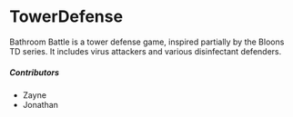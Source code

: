 # TowerDefense

Bathroom Battle is a tower defense game, inspired partially by the Bloons TD series. It includes virus attackers and various disinfectant defenders.  



##### Contributors
- Zayne
- Jonathan
